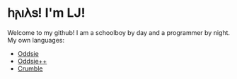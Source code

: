 # 𐌷𐌰𐌹𐌻𐍃! I'm LJ!
Welcome to my github! I am a schoolboy by day and a programmer by night.  
My own languages:
* [Oddsie](https://github.com/Oddsie/Oddsie)
* [Oddsie++](https://github.com/Oddsie/OddsiePlusPLus)
* [Crumble](https://github.com/Gweronx/Crumble)
